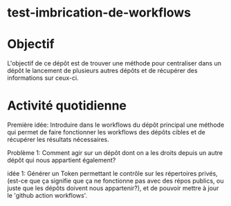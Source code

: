 # test-imbrication-de-workflows

# Objectif 

L'objectif de ce dépôt est de trouver une méthode pour centraliser dans un dépôt le lancement de plusieurs autres dépôts et de récupérer des informations sur ceux-ci.

# Activité quotidienne

Première idée: Introduire dans le workflows du dépôt principal une méthode qui permet de faire fonctionner les workflows des dépôts cibles et de récupérer les résultats nécessaires.

Problème 1: Comment agir sur un dépôt dont on a les droits depuis un autre dépôt qui nous appartient également?

idée 1: Générer un Token permettant le contrôle sur les répertoires privés, (est-ce que ça signifie que ça ne fonctionne pas avec des répos publics, ou juste que les dépôts doivent nous appartenir?), et de pouvoir mettre à jour le 'github action workflows'.

